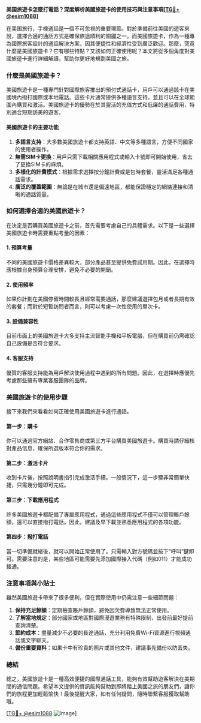 **美国旅遊卡怎麼打電話？深度解析美國旅遊卡的使用技巧與注意事項[[TG💪+ @esim1088](https://t.me/s/esim1088)]**

在美国旅行，手機通話是一個不可忽視的重要環節。對於準備前往美國的遊客來說，選擇合適的通話方式是確保旅途順利的關鍵之一。而美國旅遊卡，作為一種專為國際旅客設計的通話解決方案，因其便捷性和經濟性受到廣泛歡迎。那麼，究竟什麼是美國旅遊卡？它有哪些特點？又該如何正確使用呢？本文將從多個角度對美國旅遊卡進行詳細解讀，幫助你更好地規劃美國之旅。

### 什麼是美國旅遊卡？

美國旅遊卡是一種專門針對國際旅客推出的預付式通話卡，用戶可以通過該卡在美國境內撥打國際或本地電話。這些卡片通常提供多種語言支持，並且可以在全球範圍內購買和激活。美國旅遊卡的優勢在於其靈活的充值方式和低廉的通話費用，特別適合短期訪美的遊客。

#### 美國旅遊卡的主要功能

1. **多語言支持**：大多數美國旅遊卡都支持英語、中文等多種語言，方便不同國家的使用者操作。
2. **無需SIM卡更換**：用戶只需下載相關應用程式或輸入卡號即可開始使用，省去了更換SIM卡的麻煩。
3. **多樣化的計費模式**：根據需求選擇按分鐘計費或是包時套餐，靈活滿足各種通話需求。
4. **廣泛的覆蓋範圍**：無論是在城市還是偏遠地區，都能保證穩定的網絡連接和清晰的通話質量。

### 如何選擇合適的美國旅遊卡？

在決定是否購買美國旅遊卡之前，首先需要考慮自己的具體需求。以下是一些選擇美國旅遊卡時需要重點考量的因素：

#### 1. 預算考量
不同的美國旅遊卡價格差異較大，部分產品甚至提供免費試用期。因此，在選擇時應根據自身預算合理安排，避免不必要的開銷。

#### 2. 使用頻率
如果你計劃在美國停留時間較長且經常需要通話，那麼建議選擇包月或者長期有效的套餐；而對於短暫訪問者而言，則可以考慮一次性使用的單次卡。

#### 3. 設備兼容性
目前市面上的美國旅遊卡大多支持主流智能手機和平板電腦，但在購買前仍需確認自己設備是否符合要求。

#### 4. 客服支持
優質的客服支持能為用戶解決使用過程中遇到的所有問題。因此，在選擇時應優先考慮那些擁有專業客服團隊的品牌。

### 美國旅遊卡的使用步驟

接下來我們來看看如何正確使用美國旅遊卡進行通話。

#### 第一步：購卡
你可以通過官方網站、合作零售商或第三方平台購買美國旅遊卡。購買時請仔細核對產品信息，確保所選版本符合你的需求。

#### 第二步：激活卡片
收到卡片後，按照說明書指引完成激活手續。一般情況下，這一步驟非常簡單快捷，只需幾分鐘即可完成。

#### 第三步：下載應用程式
許多美國旅遊卡都配備了專屬應用程式，通過這些應用程式不僅可以管理賬戶餘額，還可以直接撥打電話。因此，建議及早下載並熟悉應用程式的各項功能。

#### 第四步：撥打電話
當一切準備就緒後，就可以開始正常使用了。只需輸入對方號碼並按下“呼叫”鍵即可。需要注意的是，某些地區可能需要先添加國際接入代碼（例如011）才能成功接通。

### 注意事項與小貼士

雖然美國旅遊卡帶來了很多便利，但在實際使用中仍需注意一些細節問題：

1. **保持充足餘額**：定期檢查賬戶餘額，避免因欠費導致無法正常使用。
2. **了解當地規定**：部分國家或地區對國際漫遊業務有特殊限制，出發前最好提前查詢清楚。
3. **節約成本**：盡量減少不必要的長途通話，充分利用免費Wi-Fi資源進行視頻通話或文字聊天。
4. **備份重要資料**：如果卡中有珍貴的照片或其他文件，建議事先備份以防丟失。

### 總結

總之，美國旅遊卡是一種高效便捷的國際通話工具，能夠有效幫助遊客解決在美期間的通信問題。希望本文提供的資訊能夠幫助到即將踏上美國之旅的朋友們，讓你們的旅程更加輕鬆愉快！最後提醒大家，如有任何疑問，隨時聯繫客服獲取幫助哦。

[[TG💪+ @esim1088](https://t.me/s/esim1088) ![Image](https://i.postimg.cc/4NQfJmqS/Snipaste-2025-05-13-00-14-12.png)]